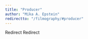 ```yaml
---
title: "Producer"
author: "Mika A. Epstein"
redirectto: "/filmography/#producer"
---
```


Redirect Redirect